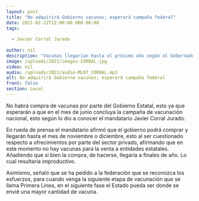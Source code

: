 ```yaml
---
layout: post
title: "No adquirirá Gobierno vacunas; esperará campaña federal"
date: 2021-02-22T22:00:00.000-06:00
tags:
  
  - Javier Corral Jurado
  
author: nil
description: "Vacunas llegarían hasta el próximo año según el Gobernador de Chihuahua."
image: /uploads/2021/images-CORRAL.jpg
video: nil
audio: /uploads/2021/audio-ML07_CORRAL.mp3
alt: No adquirirá Gobierno vacunas; esperará campaña federal
front: false
section: Local
---
```


No habrá compra de vacunas por parte del Gobierno Estatal, esto ya que esperarán a que en el mes de junio concluya la campaña de vacunación nacional, esto según lo dio a conocer el mandatario Javier Corral Jurado.

En rueda de prensa el mandatario afirmó que el gobierno podrá comprar y llegarán hasta el mes de noviembre o diciembre, esto al ser cuestionado respecto a ofrecimientos por parte del sector privado, afirmando que en este momento no hay vacunas para la venta a entidades estatales. Añadiendo que si bien la compra, de hacerse, llegaría a finales de año. Lo cual resultaría improductivo.

Asimismo, señaló que se ha pedido a la federación que se reconozca los esfuerzos, para cuando venga la siguiente etapa de vacunación que se llama Primera Linea, en el siguiente fase el Estado pueda ser donde se envié una mayor cantidad de vacuna.
